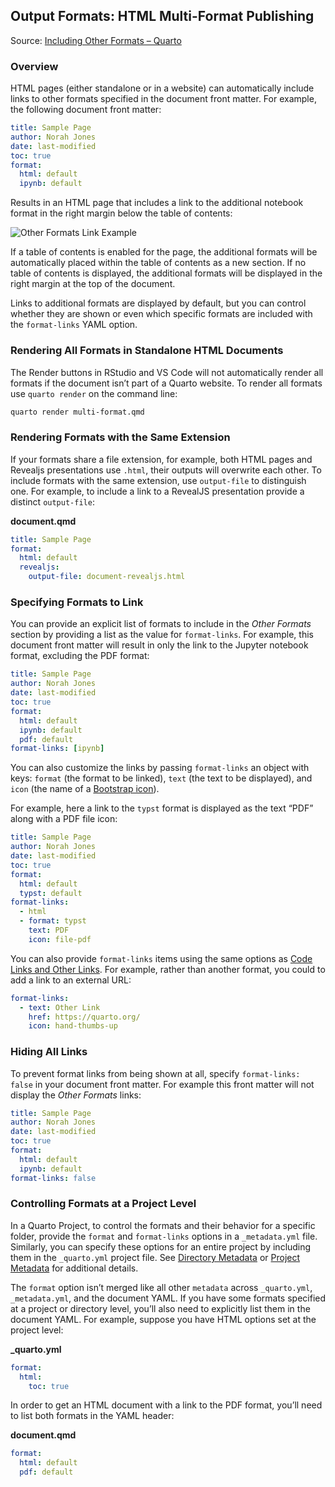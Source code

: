## Output Formats: HTML Multi-Format Publishing

Source: [Including Other Formats – Quarto](https://quarto.org/docs/output-formats/html-multi-format.html)

### Overview

HTML pages (either standalone or in a website) can automatically include links to other formats specified in the document front matter. For example, the following document front matter:

```yaml
title: Sample Page
author: Norah Jones
date: last-modified
toc: true
format:
  html: default
  ipynb: default
```

Results in an HTML page that includes a link to the additional notebook format in the right margin below the table of contents:

![Other Formats Link Example](https://quarto.org/docs/output-formats/images/multi-format-link.png)

If a table of contents is enabled for the page, the additional formats will be automatically placed within the table of contents as a new section. If no table of contents is displayed, the additional formats will be displayed in the right margin at the top of the document.

Links to additional formats are displayed by default, but you can control whether they are shown or even which specific formats are included with the `format-links` YAML option.

### Rendering All Formats in Standalone HTML Documents

The Render buttons in RStudio and VS Code will not automatically render all formats if the document isn’t part of a Quarto website. To render all formats use `quarto render` on the command line:

```bash
quarto render multi-format.qmd
```

### Rendering Formats with the Same Extension

If your formats share a file extension, for example, both HTML pages and Revealjs presentations use `.html`, their outputs will overwrite each other. To include formats with the same extension, use `output-file` to distinguish one. For example, to include a link to a RevealJS presentation provide a distinct `output-file`:

**document.qmd**
```yaml
title: Sample Page
format:
  html: default
  revealjs:
    output-file: document-revealjs.html
```

### Specifying Formats to Link

You can provide an explicit list of formats to include in the *Other Formats* section by providing a list as the value for `format-links`. For example, this document front matter will result in only the link to the Jupyter notebook format, excluding the PDF format:

```yaml
title: Sample Page
author: Norah Jones
date: last-modified
toc: true
format:
  html: default
  ipynb: default
  pdf: default
format-links: [ipynb]
```

You can also customize the links by passing `format-links` an object with keys: `format` (the format to be linked), `text` (the text to be displayed), and `icon` (the name of a [Bootstrap icon](https://icons.getbootstrap.com/)).

For example, here a link to the `typst` format is displayed as the text “PDF” along with a PDF file icon:

```yaml
title: Sample Page
author: Norah Jones
date: last-modified
toc: true
format:
  html: default
  typst: default
format-links:
  - html
  - format: typst
    text: PDF
    icon: file-pdf
```

You can also provide `format-links` items using the same options as [Code Links and Other Links](https://quarto.org/docs/reference/formats/html.html#code-links-and-other-links). For example, rather than another format, you could to add a link to an external URL:

```yaml
format-links:
  - text: Other Link
    href: https://quarto.org/
    icon: hand-thumbs-up
```

### Hiding All Links

To prevent format links from being shown at all, specify `format-links: false` in your document front matter. For example this front matter will not display the *Other Formats* links:

```yaml
title: Sample Page
author: Norah Jones
date: last-modified
toc: true
format:
  html: default
  ipynb: default
format-links: false
```

### Controlling Formats at a Project Level

In a Quarto Project, to control the formats and their behavior for a specific folder, provide the `format` and `format-links` options in a `_metadata.yml` file. Similarly, you can specify these options for an entire project by including them in the `_quarto.yml` project file. See [Directory Metadata](https://quarto.org/docs/projects/quarto-projects.html#directory-metadata) or [Project Metadata](https://quarto.org/docs/projects/quarto-projects.html#project-metadata) for additional details.

The `format` option isn’t merged like all other `metadata` across `_quarto.yml`, `_metadata.yml`, and the document YAML. If you have some formats specified at a project or directory level, you’ll also need to explicitly list them in the document YAML. For example, suppose you have HTML options set at the project level:

**_quarto.yml**
```yaml
format:
  html:
    toc: true
```

In order to get an HTML document with a link to the PDF format, you’ll need to list both formats in the YAML header:

**document.qmd**
```yaml
format:
  html: default
  pdf: default
```

